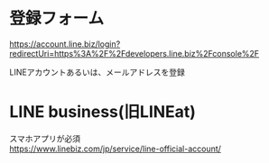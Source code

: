 # 登録フォーム
https://account.line.biz/login?redirectUri=https%3A%2F%2Fdevelopers.line.biz%2Fconsole%2F

LINEアカウントあるいは、メールアドレスを登録

# LINE business(旧LINEat)
スマホアプリが必須<br />
https://www.linebiz.com/jp/service/line-official-account/
